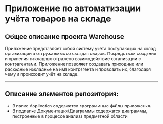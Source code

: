 # Приложение по автоматизации учёта товаров на складе

## Общее описание проекта Warehouse
Приложение представляет собой систему учёта поступающих на склад организации и отгружаемых со склада товаров. Посредством создания и хранения накладных отражено взаимодействие организации с контрагентами. Приложение позволяет создавать приходные или расходные накладные на имя контрагента и проводить их, благодаря чему и происходит учёт на складе.

***
## Описание элементов репозитория:
* В папке Application содержатся программные файлы приложения.
* В подпапке Документация/Диаграммы содержатся диаграммы, построенные в процессе анализа предметной области
